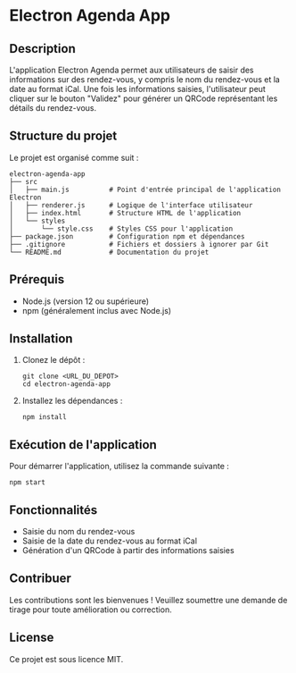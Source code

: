 # Electron Agenda App

## Description
L'application Electron Agenda permet aux utilisateurs de saisir des informations sur des rendez-vous, y compris le nom du rendez-vous et la date au format iCal. Une fois les informations saisies, l'utilisateur peut cliquer sur le bouton "Validez" pour générer un QRCode représentant les détails du rendez-vous.

## Structure du projet
Le projet est organisé comme suit :

```
electron-agenda-app
├── src
│   ├── main.js          # Point d'entrée principal de l'application Electron
│   ├── renderer.js      # Logique de l'interface utilisateur
│   ├── index.html       # Structure HTML de l'application
│   └── styles
│       └── style.css    # Styles CSS pour l'application
├── package.json         # Configuration npm et dépendances
├── .gitignore           # Fichiers et dossiers à ignorer par Git
└── README.md            # Documentation du projet
```

## Prérequis
- Node.js (version 12 ou supérieure)
- npm (généralement inclus avec Node.js)

## Installation
1. Clonez le dépôt :
   ```
   git clone <URL_DU_DEPOT>
   cd electron-agenda-app
   ```

2. Installez les dépendances :
   ```
   npm install
   ```

## Exécution de l'application
Pour démarrer l'application, utilisez la commande suivante :
```
npm start
```

## Fonctionnalités
- Saisie du nom du rendez-vous
- Saisie de la date du rendez-vous au format iCal
- Génération d'un QRCode à partir des informations saisies

## Contribuer
Les contributions sont les bienvenues ! Veuillez soumettre une demande de tirage pour toute amélioration ou correction.

## License
Ce projet est sous licence MIT.